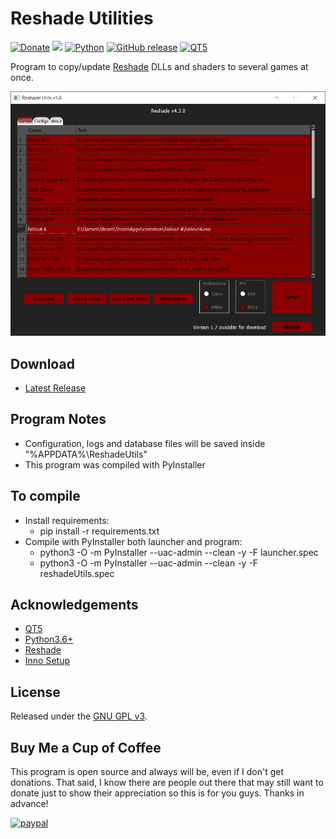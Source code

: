 # Reshade Utilities

[![Donate](https://img.shields.io/badge/Donate-PayPal-green.svg?style=plastic)](https://www.paypal.com/cgi-bin/webscr?cmd=_s-xclick&hosted_button_id=ENK474GPJMVTE)
[<img src="https://img.shields.io/github/license/ddc/ReshadeUtils.svg?style=plastic">](https://github.com/ddc/ReshadeUtils/blob/master/LICENSE)
[![Python](https://img.shields.io/badge/python-3.6+-blue.svg?style=plastic)](https://www.python.org/downloads/)
[![GitHub release](https://img.shields.io/github/release/ddc/ReshadeUtils.svg?style=plastic)](https://github.com/ddc/ReshadeUtils/releases/latest)
[![QT5](https://img.shields.io/badge/QT-5-brightgreen.svg?style=plastic)](https://www.qt.io/)

Program to copy/update [Reshade](https://reshade.me/) DLLs and shaders to several games at once.

![screenshot](src/images/screenshot.png)

## Download
+ [Latest Release](https://github.com/ddc/ReshadeUtils/releases/latest)

## Program Notes
+ Configuration, logs and database files will be saved inside "%APPDATA%\ReshadeUtils"
+ This program was compiled with PyInstaller

## To compile
+ Install requirements:
    + pip install -r requirements.txt
+ Compile with PyInstaller both launcher and program:
    + python3 -O -m PyInstaller --uac-admin --clean -y -F launcher.spec
    + python3 -O -m PyInstaller --uac-admin --clean -y -F reshadeUtils.spec

## Acknowledgements
+ [QT5](https://www.qt.io)
+ [Python3.6+](https://www.python.org/downloads/)
+ [Reshade](https://reshade.me/)
+ [Inno Setup](http://www.innosetup.com/)

## License
Released under the [GNU GPL v3](LICENSE).

## Buy Me a Cup of Coffee
This program is open source and always will be, even if I don't get donations. That said, I know there are people out there that may still want to donate just to show their appreciation so this is for you guys. Thanks in advance!

[![paypal](https://www.paypalobjects.com/en_US/i/btn/btn_donate_SM.gif)](https://www.paypal.com/cgi-bin/webscr?cmd=_s-xclick&hosted_button_id=ENK474GPJMVTE)
